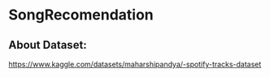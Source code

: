 # SongRecomendation

## About Dataset:

https://www.kaggle.com/datasets/maharshipandya/-spotify-tracks-dataset